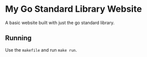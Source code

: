 # My Go Standard Library Website

A basic website built with just the go standard library.

## Running

Use the `makefile` and run `make run`.
